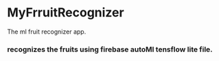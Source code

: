 # MyFrruitRecognizer
The ml fruit recognizer app.
### recognizes the fruits using firebase autoMl tensflow lite file.

